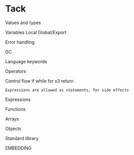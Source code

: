 # Tack

Values and types

Variables
    Local
    Global/Export

Error handling

GC

Language keywords

Operators

Control flow
    if
    while
    for x3
    return

    Expressions are allowed as statements, for side effects

Expressions

Functions

Arrays

Objects

Standard library

EMBEDDING

